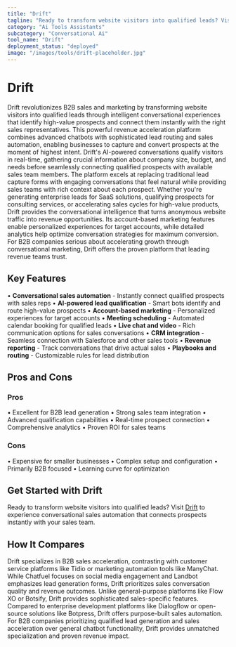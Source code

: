 ```yaml
---
title: "Drift"
tagline: "Ready to transform website visitors into qualified leads? Visit [Drift](https://www.drift.com) to experience conversational sales automation that conn..."
category: "Ai Tools Assistants"
subcategory: "Conversational Ai"
tool_name: "Drift"
deployment_status: "deployed"
image: "/images/tools/drift-placeholder.jpg"
---
```


# Drift

Drift revolutionizes B2B sales and marketing by transforming website visitors into qualified leads through intelligent conversational experiences that identify high-value prospects and connect them instantly with the right sales representatives. This powerful revenue acceleration platform combines advanced chatbots with sophisticated lead routing and sales automation, enabling businesses to capture and convert prospects at the moment of highest intent. Drift's AI-powered conversations qualify visitors in real-time, gathering crucial information about company size, budget, and needs before seamlessly connecting qualified prospects with available sales team members. The platform excels at replacing traditional lead capture forms with engaging conversations that feel natural while providing sales teams with rich context about each prospect. Whether you're generating enterprise leads for SaaS solutions, qualifying prospects for consulting services, or accelerating sales cycles for high-value products, Drift provides the conversational intelligence that turns anonymous website traffic into revenue opportunities. Its account-based marketing features enable personalized experiences for target accounts, while detailed analytics help optimize conversation strategies for maximum conversion. For B2B companies serious about accelerating growth through conversational marketing, Drift offers the proven platform that leading revenue teams trust.

## Key Features

• **Conversational sales automation** - Instantly connect qualified prospects with sales reps
• **AI-powered lead qualification** - Smart bots identify and route high-value prospects
• **Account-based marketing** - Personalized experiences for target accounts
• **Meeting scheduling** - Automated calendar booking for qualified leads
• **Live chat and video** - Rich communication options for sales conversations
• **CRM integration** - Seamless connection with Salesforce and other sales tools
• **Revenue reporting** - Track conversations that drive actual sales
• **Playbooks and routing** - Customizable rules for lead distribution

## Pros and Cons

### Pros
• Excellent for B2B lead generation
• Strong sales team integration
• Advanced qualification capabilities
• Real-time prospect connection
• Comprehensive analytics
• Proven ROI for sales teams

### Cons
• Expensive for smaller businesses
• Complex setup and configuration
• Primarily B2B focused
• Learning curve for optimization

## Get Started with Drift

Ready to transform website visitors into qualified leads? Visit [Drift](https://www.drift.com) to experience conversational sales automation that connects prospects instantly with your sales team.

## How It Compares

Drift specializes in B2B sales acceleration, contrasting with customer service platforms like Tidio or marketing automation tools like ManyChat. While Chatfuel focuses on social media engagement and Landbot emphasizes lead generation forms, Drift prioritizes sales conversation quality and revenue outcomes. Unlike general-purpose platforms like Flow XO or Botsify, Drift provides sophisticated sales-specific features. Compared to enterprise development platforms like Dialogflow or open-source solutions like Botpress, Drift offers purpose-built sales automation. For B2B companies prioritizing qualified lead generation and sales acceleration over general chatbot functionality, Drift provides unmatched specialization and proven revenue impact.